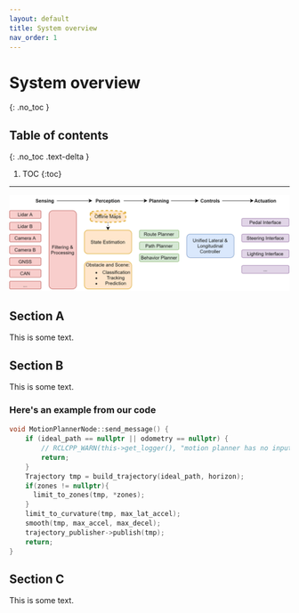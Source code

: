 ```yaml
---
layout: default
title: System overview
nav_order: 1
---
```


# System overview
{: .no_toc }

## Table of contents
{: .no_toc .text-delta }

1. TOC
{:toc}

---

![General structure flowchart](assets/res/system-structure.png)

## Section A
This is some text.

## Section B
This is some text.

### Here's an example from our code
```cpp
void MotionPlannerNode::send_message() {
    if (ideal_path == nullptr || odometry == nullptr) {
        // RCLCPP_WARN(this->get_logger(), "motion planner has no input path, skipping...");
        return;
    }
    Trajectory tmp = build_trajectory(ideal_path, horizon);
    if(zones != nullptr){
      limit_to_zones(tmp, *zones);
    }
    limit_to_curvature(tmp, max_lat_accel);
    smooth(tmp, max_accel, max_decel);
    trajectory_publisher->publish(tmp);
    return;
}
```

## Section C
This is some text.
